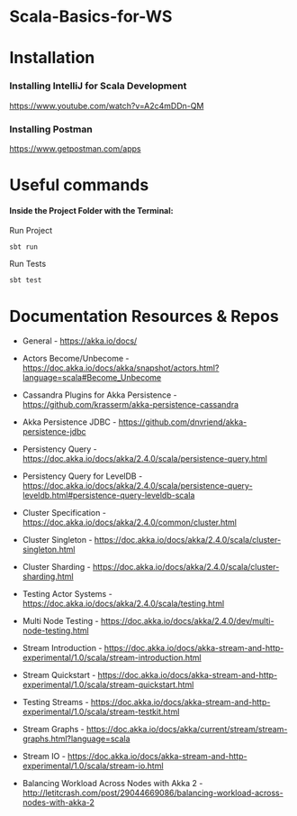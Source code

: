 # Scala-Basics-for-WS

# Installation 
### Installing IntelliJ for Scala Development
https://www.youtube.com/watch?v=A2c4mDDn-QM
### Installing Postman
https://www.getpostman.com/apps

# Useful commands
#### Inside the Project Folder with the Terminal:

Run Project
```
sbt run
```
Run Tests
```
sbt test
```

# Documentation Resources & Repos
- General                                 - https://akka.io/docs/
- Actors Become/Unbecome                  - https://doc.akka.io/docs/akka/snapshot/actors.html?language=scala#Become_Unbecome

- Cassandra Plugins for Akka Persistence  - https://github.com/krasserm/akka-persistence-cassandra 
- Akka Persistence JDBC                   - https://github.com/dnvriend/akka-persistence-jdbc
- Persistency Query                       - https://doc.akka.io/docs/akka/2.4.0/scala/persistence-query.html
- Persistency Query for LevelDB           - https://doc.akka.io/docs/akka/2.4.0/scala/persistence-query-leveldb.html#persistence-query-leveldb-scala

- Cluster Specification                   - https://doc.akka.io/docs/akka/2.4.0/common/cluster.html
- Cluster Singleton                       - https://doc.akka.io/docs/akka/2.4.0/scala/cluster-singleton.html
- Cluster Sharding                        - https://doc.akka.io/docs/akka/2.4.0/scala/cluster-sharding.html

- Testing Actor Systems                   - https://doc.akka.io/docs/akka/2.4.0/scala/testing.html
- Multi Node Testing                      - https://doc.akka.io/docs/akka/2.4.0/dev/multi-node-testing.html

- Stream Introduction                     - https://doc.akka.io/docs/akka-stream-and-http-experimental/1.0/scala/stream-introduction.html
- Stream Quickstart                       - https://doc.akka.io/docs/akka-stream-and-http-experimental/1.0/scala/stream-quickstart.html
- Testing Streams                         - https://doc.akka.io/docs/akka-stream-and-http-experimental/1.0/scala/stream-testkit.html
- Stream Graphs                           - https://doc.akka.io/docs/akka/current/stream/stream-graphs.html?language=scala
- Stream IO                               - https://doc.akka.io/docs/akka-stream-and-http-experimental/1.0/scala/stream-io.html

- Balancing Workload Across Nodes with Akka 2 - http://letitcrash.com/post/29044669086/balancing-workload-across-nodes-with-akka-2




